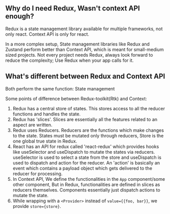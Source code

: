 ## Why do I need Redux, Wasn't context API enough?

Redux is a state management library available for multiple frameworks, not only react.
Context API is only for react.

In a more complex setup, State management libraries like Redux and Zustand perform better than Context API, which is meant for small-medium sized projects. Not every project needs Redux, always look forward to reduce the complexity; Use Redux when your app calls for it.

## What's different between Redux and Context API

Both perform the same function: State management

Some points of difference between Redux-toolkit(Rtk) and Context:
1. Redux has a central store of states. This stores access to all the reducer functions and handles the state.
1. Redux has 'slices'. Slices are essentially all the features related to an aspect are written.
1. Redux uses Reducers. Reducers are the functions which make changes to the state. States must be mutated only through reducers, Store is the one global true state in Redux.
1. React has an API for redux called 'react-redux' which provides hooks like useSelector and useDispatch to mutate the states via reducers. useSelector is used to select a state from the store and useDispatch is used to dispatch and action for the reducer. An 'action' is basically an event which contains a payload object which gets delivered to the reducer for processing.
1. In Context API, We define the functionalities in the `App` component/some other component, But in Redux, functionalities are defined in slices as reducers themselves. Components essentially just dispatch actions to mutate the state.
1. While wrapping with a `<Provider>` instead of `value={{foo, bar}}`, we provide `store={store}`.


